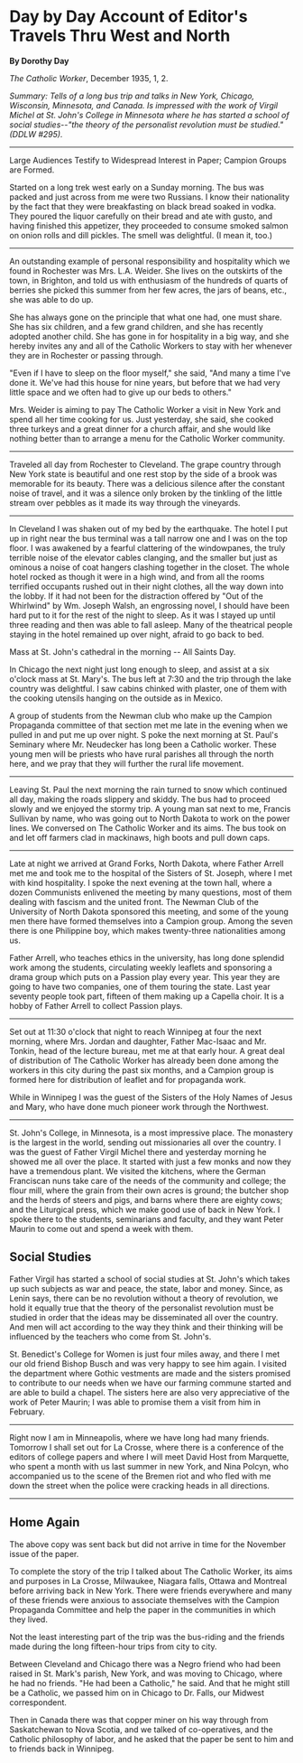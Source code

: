 Day by Day Account of Editor's Travels Thru West and North
==========================================================

**By Dorothy Day**

*The Catholic Worker*, December 1935, 1, 2.

*Summary: Tells of a long bus trip and talks in New York, Chicago,
Wisconsin, Minnesota, and Canada. Is impressed with the work of Virgil
Michel at St. John's College in Minnesota where he has started a school
of social studies--"the theory of the personalist revolution must be
studied." (DDLW \#295).*

****

Large Audiences Testify to Widespread Interest in Paper; Campion Groups
are Formed.

Started on a long trek west early on a Sunday morning. The bus was
packed and just across from me were two Russians. I know their
nationality by the fact that they were breakfasting on black bread
soaked in vodka. They poured the liquor carefully on their bread and ate
with gusto, and having finished this appetizer, they proceeded to
consume smoked salmon on onion rolls and dill pickles. The smell was
delightful. (I mean it, too.)

- - -

An outstanding example of personal responsibility and hospitality which
we found in Rochester was Mrs. L.A. Weider. She lives on the outskirts
of the town, in Brighton, and told us with enthusiasm of the hundreds of
quarts of berries she picked this summer from her few acres, the jars of
beans, etc., she was able to do up.

She has always gone on the principle that what one had, one must share.
She has six children, and a few grand children, and she has recently
adopted another child. She has gone in for hospitality in a big way, and
she hereby invites any and all of the Catholic Workers to stay with her
whenever they are in Rochester or passing through.

"Even if I have to sleep on the floor myself," she said, "And many a
time I've done it. We've had this house for nine years, but before that
we had very little space and we often had to give up our beds to
others."

Mrs. Weider is aiming to pay The Catholic Worker a visit in New York and
spend all her time cooking for us. Just yesterday, she said, she cooked
three turkeys and a great dinner for a church affair, and she would like
nothing better than to arrange a menu for the Catholic Worker community.

- - -

Traveled all day from Rochester to Cleveland. The grape country through
New York state is beautiful and one rest stop by the side of a brook was
memorable for its beauty. There was a delicious silence after the
constant noise of travel, and it was a silence only broken by the
tinkling of the little stream over pebbles as it made its way through
the vineyards.

- - -

In Cleveland I was shaken out of my bed by the earthquake. The hotel I
put up in right near the bus terminal was a tall narrow one and I was on
the top floor. I was awakened by a fearful clattering of the
windowpanes, the truly terrible noise of the elevator cables clanging,
and the smaller but just as ominous a noise of coat hangers clashing
together in the closet. The whole hotel rocked as though it were in a
high wind, and from all the rooms terrified occupants rushed out in
their night clothes, all the way down into the lobby. If it had not been
for the distraction offered by "Out of the Whirlwind" by Wm. Joseph
Walsh, an engrossing novel, I should have been hard put to it for the
rest of the night to sleep. As it was I stayed up until three reading
and then was able to fall asleep. Many of the theatrical people staying
in the hotel remained up over night, afraid to go back to bed.

Mass at St. John's cathedral in the morning -- All Saints Day.

In Chicago the next night just long enough to sleep, and assist at a six
o'clock mass at St. Mary's. The bus left at 7:30 and the trip through
the lake country was delightful. I saw cabins chinked with plaster, one
of them with the cooking utensils hanging on the outside as in Mexico.

A group of students from the Newman club who make up the Campion
Propaganda committee of that section met me late in the evening when we
pulled in and put me up over night. S poke the next morning at St.
Paul's Seminary where Mr. Neudecker has long been a Catholic worker.
These young men will be priests who have rural parishes all through the
north here, and we pray that they will further the rural life movement.

- - -

Leaving St. Paul the next morning the rain turned to snow which
continued all day, making the roads slippery and skiddy. The bus had to
proceed slowly and we enjoyed the stormy trip. A young man sat next to
me, Francis Sullivan by name, who was going out to North Dakota to work
on the power lines. We conversed on The Catholic Worker and its aims.
The bus took on and let off farmers clad in mackinaws, high boots and
pull down caps.

- - -

Late at night we arrived at Grand Forks, North Dakota, where Father
Arrell met me and took me to the hospital of the Sisters of St. Joseph,
where I met with kind hospitality. I spoke the next evening at the town
hall, where a dozen Communists enlivened the meeting by many questions,
most of them dealing with fascism and the united front. The Newman Club
of the University of North Dakota sponsored this meeting, and some of
the young men there have formed themselves into a Campion group. Among
the seven there is one Philippine boy, which makes twenty-three
nationalities among us.

Father Arrell, who teaches ethics in the university, has long done
splendid work among the students, circulating weekly leaflets and
sponsoring a drama group which puts on a Passion play every year. This
year they are going to have two companies, one of them touring the
state. Last year seventy people took part, fifteen of them making up a
Capella choir. It is a hobby of Father Arrell to collect Passion plays.

- - -

Set out at 11:30 o'clock that night to reach Winnipeg at four the next
morning, where Mrs. Jordan and daughter, Father Mac-Isaac and Mr.
Tonkin, head of the lecture bureau, met me at that early hour. A great
deal of distribution of The Catholic Worker has already been done among
the workers in this city during the past six months, and a Campion group
is formed here for distribution of leaflet and for propaganda work.

While in Winnipeg I was the guest of the Sisters of the Holy Names of
Jesus and Mary, who have done much pioneer work through the Northwest.

- - -

St. John's College, in Minnesota, is a most impressive place. The
monastery is the largest in the world, sending out missionaries all over
the country. I was the guest of Father Virgil Michel there and yesterday
morning he showed me all over the place. It started with just a few
monks and now they have a tremendous plant. We visited the kitchens,
where the German Franciscan nuns take care of the needs of the community
and college; the flour mill, where the grain from their own acres is
ground; the butcher shop and the herds of steers and pigs, and barns
where there are eighty cows; and the Liturgical press, which we make
good use of back in New York. I spoke there to the students, seminarians
and faculty, and they want Peter Maurin to come out and spend a week
with them.

Social Studies
--------------

Father Virgil has started a school of social studies at St. John's which
takes up such subjects as war and peace, the state, labor and money.
Since, as Lenin says, there can be no revolution without a theory of
revolution, we hold it equally true that the theory of the personalist
revolution must be studied in order that the ideas may be disseminated
all over the country. And men will act according to the way they think
and their thinking will be influenced by the teachers who come from St.
John's.

St. Benedict's College for Women is just four miles away, and there I
met our old friend Bishop Busch and was very happy to see him again. I
visited the department where Gothic vestments are made and the sisters
promised to contribute to our needs when we have our farming commune
started and are able to build a chapel. The sisters here are also very
appreciative of the work of Peter Maurin; I was able to promise them a
visit from him in February.

- - -

Right now I am in Minneapolis, where we have long had many friends.
Tomorrow I shall set out for La Crosse, where there is a conference of
the editors of college papers and where I will meet David Host from
Marquette, who spent a month with us last summer in new York, and Nina
Polcyn, who accompanied us to the scene of the Bremen riot and who fled
with me down the street when the police were cracking heads in all
directions.

- - -

Home Again
----------

The above copy was sent back but did not arrive in time for the November
issue of the paper.

To complete the story of the trip I talked about The Catholic Worker,
its aims and purposes in La Crosse, Milwaukee, Niagara falls, Ottawa and
Montreal before arriving back in New York. There were friends everywhere
and many of these friends were anxious to associate themselves with the
Campion Propaganda Committee and help the paper in the communities in
which they lived.

Not the least interesting part of the trip was the bus-riding and the
friends made during the long fifteen-hour trips from city to city.

Between Cleveland and Chicago there was a Negro friend who had been
raised in St. Mark's parish, New York, and was moving to Chicago, where
he had no friends. "He had been a Catholic," he said. And that he might
still be a Catholic, we passed him on in Chicago to Dr. Falls, our
Midwest correspondent.

Then in Canada there was that copper miner on his way through from
Saskatchewan to Nova Scotia, and we talked of co-operatives, and the
Catholic philosophy of labor, and he asked that the paper be sent to him
and to friends back in Winnipeg.
